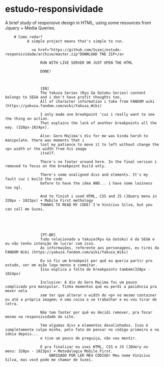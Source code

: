 # estudo-responsividade
  A brief study of responsive design in HTML, using some resources from Jquery + Media Queries.

        # Como rodar?
              A simple project means that's simple to run.

                <a href="https://github.com/Suzei/estudo-responsividade/archive/master.zip"DOWNLOAD THE ZIP</a> 

                    RUN WITH LIVE SERVER OR JUST OPEN THE HTML

                    DONE!


                    
                    [EN]
                    The Yakuza Series (Ryu Ga Gotoku Series) content belongs to SEGA and i don't have profit thoughts too.
                    All of character information i take from FANDOM wiki (https://yakuza.fandom.com/wiki/Yakuza_Wiki)
            
                    I only made one breakpoint 'cuz i really want to see the thing on action. 
                    That explains the lack of another breakpoints all the way. (320px-1024px).
                    
                    Also: Goro Majima's div for me was kinda harsh to manipulate. there was moments that i 
                    lost my patience to move it to left without change the <p> width or the width from his image
                    itself.

                    There's no footer around here. In the final version i removed to focus on the breakpoint build only.

                    There's some unaligned divs and elements. It's my fault cuz i build the code
                    before to have the idea AND... i have some laziness too ngl.

                    And to finish i used HTML, CSS and JS (JQuery menu in 320px - 1023px) + Mobile First methology
                    THANKS TO READ MY CODE! I'm Vinícius Silva, but you can call me Suzei.




                    
                    [PT-BR]
                    Tudo relacionado a Yakuza(Ryu Ga Gotoku) é da SEGA e eu não tenho intenção de lucrar com isso.
                    As informações, referente aos personagens, eu tirei da FANDOM Wiki (https://yakuza.fandom.com/wiki/Yakuza_Wiki)   

                    Eu só fiz um breakpoit por quê eu queria partir pro estudo, ver em ação logo menos e commitar.
                    Isso explica a falta de breakpoints também(320px - 1024px)

                    Inclusive: A div do Goro Majima foi um pouco complicado pra manipular. Tinha momentos que eu perdi a paciência pra mexer nela
                    sem ter que alterar o width do <p> no mesmo container ou até a própria imagem; é uma coisa a se trabalhar e eu vou tirar de letra.

                    Não tem footer por quê eu decidi remover, pra focar mesmo na responsividade do site.

                    Tem algumas divs e elementos desalinhados. Isso é completamente culpa minha, pelo fato de pensar no código primeiro e na ideia depois...
                    e tive um pouco de preguiça, não vou mentir.

                    E pra finalizar eu usei HTML, CSS e JS (JQUery no menu: 320px - 1023px) + Metodologia Mobile First.
                        OBRIGADO POR LER MEU CÓDIGO! Meu nome Vinícius Silva, mas você pode me chamar de Suzei.
                    
                    

                    
                
